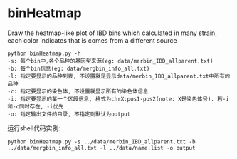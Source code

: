 # binHeatmap
Draw the heatmap-like plot of IBD bins which calculated in many strain, each color indicates that is comes from a different source
```shell
python binHeatmap.py -h
-s: 每个bin中,各个品种的基因型来源(eg: data/merbin_IBD_allparent.txt)
-b: 每个bin信息(eg: data/mergbin_info_all.txt)
-l: 指定要显示的品种列表, 不设置就是显示data/merbin_IBD_allparent.txt中所有的品种
-c: 指定要显示的染色体, 不设置就显示所有的染色体信息
-i: 指定要显示的某一个区段信息, 格式为chrX:pos1-pos2(note: X是染色体号). 若-i和-c同时存在, -i优先
-o: 指定输出文件的目录, 不指定则默认为output
```

运行shell代码实例: 
```shell
python binHeatmap.py -s ../data/merbin_IBD_allparent.txt -b ../data/mergbin_info_all.txt -l ../data/name.list -o output
```
